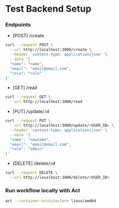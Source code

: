 # Test Backend Setup

### Endpoints

- [POST] /create

```bash
curl --request POST \
  --url http://localhost:3000/create \
  --header 'content-type: application/json' \
  --data '{
  "name": "name",
  "email": "email@email.com",
  "role": "role"
}'
```

- [GET] /read

```bash
curl --request GET \
  --url http://localhost:3000/read
```

- [PUT] /update/:id

```bash
curl --request PUT \
  --url http://localhost:3000/update/<USER_ID> \
  --header 'content-type: application/json' \
  --data '{
  "name": "newname",
  "email": "email@email.com",
  "role": "admin"
}'
```

- [DELETE] /delete/:id

```bash
curl --request DELETE \
  --url http://localhost:3000/delete/<USER_ID>
```

### Run workflow locally with **Act**

```bash
act --container-architecture linux/amd64
```
